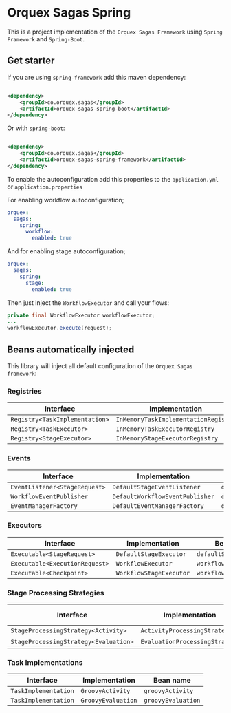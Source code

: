 # Orquex Sagas Spring

This is a project implementation of the `Orquex Sagas Framework` using `Spring Framework` and `Spring-Boot`.

## Get starter

If you are using `spring-framework` add this maven dependency:

```xml

<dependency>
    <groupId>co.orquex.sagas</groupId>
    <artifactId>orquex-sagas-spring-boot</artifactId>
</dependency>
```

Or with `spring-boot`:

```xml

<dependency>
    <groupId>co.orquex.sagas</groupId>
    <artifactId>orquex-sagas-spring-framework</artifactId>
</dependency>
```

To enable the autoconfiguration add this properties to the `application.yml` or `application.properties`

For enabling workflow autoconfiguration;
```yaml
orquex:
  sagas:
    spring:
      workflow:
        enabled: true
```

And for enabling stage autoconfiguration;
```yaml
orquex:
  sagas:
    spring:
      stage:
        enabled: true
```

Then just inject the `WorkflowExecutor` and call your flows:

```java
private final WorkflowExecutor workflowExecutor;
...
workflowExecutor.execute(request);
```


## Beans automatically injected

This library will inject all default configuration of the `Orquex Sagas framework`:

### Registries

| Interface                      | Implementation                       | Bean name                           |
|--------------------------------|--------------------------------------|-------------------------------------|
| `Registry<TaskImplementation>` | `InMemoryTaskImplementationRegistry` | `defaultTaskImplementationRegistry` |
| `Registry<TaskExecutor>`       | `InMemoryTaskExecutorRegistry`       | `defaultTaskExecutorRegistry`       |
| `Registry<StageExecutor>`      | `InMemoryStageExecutorRegistry`      | `defaultStageExecutorRegistry`      |

### Events

| Interface                     | Implementation                  | Bean name                       |
|-------------------------------|---------------------------------|---------------------------------|
| `EventListener<StageRequest>` | `DefaultStageEventListener`     | `defaultStageEventListener`     |
| `WorkflowEventPublisher`      | `DefaultWorkflowEventPublisher` | `defaultWorkflowEventPublisher` |
| `EventManagerFactory`         | `DefaultEventManagerFactory`    | `defaultEventManagerFactory`    |

### Executors

| Interface                      | Implementation          | Bean name               |
|--------------------------------|-------------------------|-------------------------|
| `Executable<StageRequest>`     | `DefaultStageExecutor`  | `defaultStageExecutor`  |
| `Executable<ExecutionRequest>` | `WorkflowExecutor`      | `workflowExecutor`      |
| `Executable<Checkpoint>`       | `WorkflowStageExecutor` | `workflowStageExecutor` |

### Stage Processing Strategies

| Interface                             | Implementation                 | Bean name |
|---------------------------------------|--------------------------------|-----------|
| `StageProcessingStrategy<Activity>`   | `ActivityProcessingStrategy`   | -         |
| `StageProcessingStrategy<Evaluation>` | `EvaluationProcessingStrategy` | -         |

### Task Implementations

| Interface            | Implementation     | Bean name          |
|----------------------|--------------------|--------------------|
| `TaskImplementation` | `GroovyActivity`   | `groovyActivity`   |
| `TaskImplementation` | `GroovyEvaluation` | `groovyEvaluation` |
